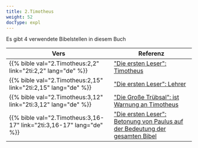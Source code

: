 ```yaml
---
title: 2.Timotheus
weight: 52
docType: expl
---
```


Es gibt 4 verwendete Bibelstellen in diesem Buch

| Vers | Referenz |
|-------|-----------|
| {{% bible val="2.Timotheus:2,2" link="2ti:2,2" lang="de" %}} | ["Die ersten Leser": Timotheus](/expl/../expl/background/literature/full-of-biblical-references#2957) |
| {{% bible val="2.Timotheus:2,15" link="2ti:2,15" lang="de" %}} | ["Die ersten Leser": Lehrer](/expl/../expl/background/literature/full-of-biblical-references#2957) |
| {{% bible val="2.Timotheus:3,12" link="2ti:3,12" lang="de" %}} | ["Die Große Trübsal": ist Warnung an Timotheus](/expl/../expl/content/army/the-end-time-and-the-great-tribulation#abe2) |
| {{% bible val="2.Timotheus:3,16-17" link="2ti:3,16-17" lang="de" %}} | ["Die ersten Leser": Betonung von Paulus auf der Bedeutung der gesamten Bibel](/expl/../expl/background/literature/full-of-biblical-references#2957) |
